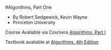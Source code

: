 #Algorithms, Part One

- By Robert Sedgewick, Kevin Wayne
- Princeton University

Course Avaliable via Coursera [Algorithms, Part I](https://www.coursera.org/learn/introduction-to-algorithms/home/welcome)

Textbook avaliable at [Algorithms, 4th Edition](http://algs4.cs.princeton.edu/home/)